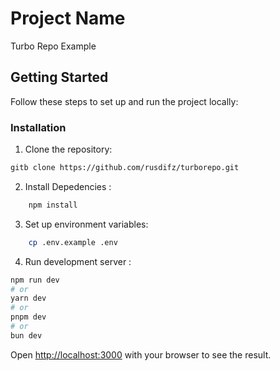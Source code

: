 # Project Name

Turbo Repo Example

## Getting Started

Follow these steps to set up and run the project locally:

### Installation

1. Clone the repository:

```bash
gitb clone https://github.com/rusdifz/turborepo.git
```

2. Install Depedencies :

```bash
    npm install
```

3. Set up environment variables:

```bash
    cp .env.example .env
```

4. Run development server :

```bash
npm run dev
# or
yarn dev
# or
pnpm dev
# or
bun dev
```

Open [http://localhost:3000](http://localhost:3000) with your browser to see the result.
